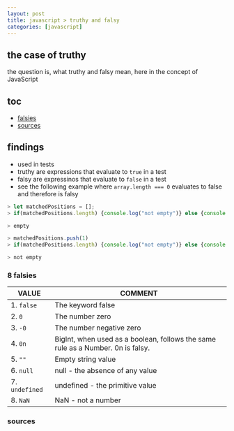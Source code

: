 ```yaml
---
layout: post
title: javascript > truthy and falsy
categories: [javascript]
---
```

## the case	of truthy
the question is, what truthy and falsy mean, here in the concept of JavaScript

## toc
<!-- TOC -->

- [falsies](#falsies)
- [sources](#sources)

<!-- /TOC -->

## findings
* used in tests
* truthy are expressions that evaluate to `true` in a test
* falsy are expressinos that evaluate to `false` in a test
* see the following example where `array.length === 0` evaluates to false and therefore is falsy

```javascript
> let matchedPositions = [];
> if(matchedPositions.length) {console.log("not empty")} else {console.log("empty")}

> empty

> matchedPositions.push(1)
> if(matchedPositions.length) {console.log("not empty")} else {console.log("empty")}

> not empty
```

### 8 falsies

VALUE          | COMMENT
---------------|--------------------------------------------------------------------------------
1. `false`     | The keyword false
2. `0`         | The number zero
3. `-0`        | The number negative zero
4. `0n`        | BigInt, when used as a boolean, follows the same rule as a Number. 0n is falsy.
5. `""`        | Empty string value
6. `null`      | null - the absence of any value
7. `undefined` | undefined - the primitive value
8. `NaN`       | NaN - not a number


### sources